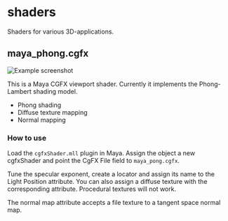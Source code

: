 shaders
=======

Shaders for various 3D-applications.

## maya_phong.cgfx

![Example screenshot](shaders/blob/master/maya_phong_example.png)

This is a Maya CGFX viewport shader. Currently it implements the Phong-Lambert shading model.

 - Phong shading
 - Diffuse texture mapping
 - Normal mapping

### How to use

Load the `cgfxShader.mll` plugin in Maya. Assign the object a new cgfxShader and point the CgFX File field to `maya_pong.cgfx`.

Tune the specular exponent, create a locator and assign its name to the Light Position attribute. You can also assign a diffuse texture with the corresponding attribute. Procedural textures will not work.

The normal map attribute accepts a file texture to a tangent space normal map.